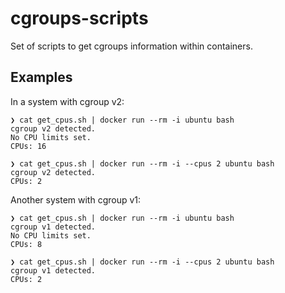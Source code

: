 # cgroups-scripts

Set of scripts to get cgroups information within containers.

## Examples

In a system with cgroup v2:

```console
❯ cat get_cpus.sh | docker run --rm -i ubuntu bash
cgroup v2 detected.
No CPU limits set.
CPUs: 16

❯ cat get_cpus.sh | docker run --rm -i --cpus 2 ubuntu bash
cgroup v2 detected.
CPUs: 2
```

Another system with cgroup v1:

```console
❯ cat get_cpus.sh | docker run --rm -i ubuntu bash
cgroup v1 detected.
No CPU limits set.
CPUs: 8

❯ cat get_cpus.sh | docker run --rm -i --cpus 2 ubuntu bash
cgroup v1 detected.
CPUs: 2
```
